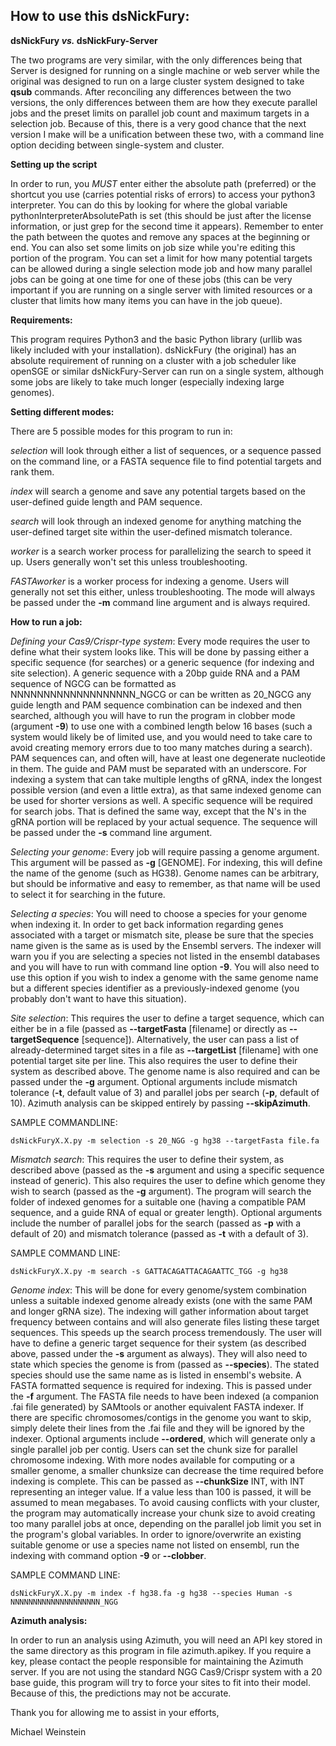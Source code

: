 

**How to use this dsNickFury:**
------------------------


**dsNickFury *vs.* dsNickFury-Server**

The two programs are very similar, with the only differences being that Server is designed for running on a single machine or web server while the original was designed to run on a large cluster system designed to take **qsub** commands.  After reconciling any differences between the two versions,  the only differences between them are how they execute parallel jobs and the preset limits on parallel job count and maximum targets in a selection job.  Because of this,  there is a very good chance that the next version I make will be a unification between these two, with a command line option deciding between single-system and cluster.


**Setting up the script**

In order to run, you *MUST* enter either the absolute path (preferred) or the shortcut you use (carries potential risks of errors) to access your python3 interpreter.  You can do this by looking for where the global variable pythonInterpreterAbsolutePath is set (this should be just after the license information, or just grep for the second time it appears).  Remember to enter the path between the quotes and remove any spaces at the beginning or end.
You can also set some limits on job size while you're editing this portion of the program.  You can set a limit for how many potential targets can be allowed during a single selection mode job and how many parallel jobs can be going at one time for one of these jobs (this can be very important if you are running on a single server with limited resources or a cluster that limits how many items you can have in the job queue).

**Requirements:**

This program requires Python3 and the basic Python library (urllib was likely included with your installation).
dsNickFury (the original) has an absolute requirement of running on a cluster with a job scheduler like openSGE or similar dsNickFury-Server can run on a single system, although some jobs are likely to take much longer (especially indexing large genomes).

**Setting different modes:**

There are 5 possible modes for this program to run in:

*selection* will look through either a list of sequences, or a sequence passed on the command line, or a FASTA sequence file to find potential targets and rank them.

*index* will search a genome and save any potential targets based on the user-defined guide length and PAM sequence.

*search* will look through an indexed genome for anything matching the user-defined target site within the user-defined mismatch tolerance.

*worker* is a search worker process for parallelizing the search to speed it up.  Users generally won't set this unless troubleshooting.

*FASTAworker* is a worker process for indexing a genome.  Users will generally not set this either, unless troubleshooting.
The mode will always be passed under the **-m** command line argument and is always required.

**How to run a job:**

*Defining your Cas9/Crispr-type system*: Every mode requires the user to define what their system looks like.  This will be done by passing either a specific sequence (for searches) or a generic sequence (for indexing and site selection).  A generic sequence with a 20bp guide RNA and a PAM sequence of NGCG can be formatted as NNNNNNNNNNNNNNNNNNN_NGCG or can be written as 20_NGCG  any guide length and PAM sequence combination can be indexed and then searched, although you will have to run the program in clobber mode (argument **-9**) to use one with a combined length below 16 bases (such a system would likely be of limited use, and you would need to take care to avoid creating memory errors due to too many matches during a search).  PAM sequences can, and often will, have at least one degenerate nucleotide in them.  The guide and PAM must be separated with an underscore.  For indexing a system that can take multiple lengths of gRNA, index the longest possible version (and even a little extra), as that same indexed genome can be used for shorter versions as well.  A
specific sequence will be required for search jobs.  That is defined the same way, except that the N's in the gRNA portion will be replaced by your actual sequence.  The sequence will be passed under the **-s** command line argument.

*Selecting your genome*: Every job will require passing a genome argument.  This argument will be passed as **-g** [GENOME].  For indexing, this will define the name of the genome (such as HG38).  Genome names can be arbitrary, but should be informative and easy to remember, as that name will be used to select it for searching in the future.

*Selecting a species*: You will need to choose a species for your genome when indexing it.  In order to get back information regarding genes associated with a target or mismatch site, please be sure that the species name given is the same as is used by the Ensembl servers.  The indexer will warn you if you are selecting a species not listed in the ensembl databases and you will have to run with command line option **-9**.  You will also need to use this option if you wish to index a genome with the same genome name but a different species identifier as a previously-indexed genome (you probably don't want to have this situation).

*Site selection*: This requires the user to define a target sequence, which can either be in a file (passed as **--targetFasta** [filename] or directly as **--targetSequence** [sequence]).  Alternatively, the user can pass a list of already-determined target sites in a file as **--targetList** [filename] with one potential target site per line.  This also requires the user to define their system as described above.  The genome name is also required and can be passed under the **-g** argument.  Optional arguments include mismatch tolerance (**-t**, default value of 3) and parallel jobs per search (**-p**, default of 10).
Azimuth analysis can be skipped entirely by passing **--skipAzimuth**.

SAMPLE COMMANDLINE:

    dsNickFuryX.X.py -m selection -s 20_NGG -g hg38 --targetFasta file.fa

*Mismatch search*: This requires the user to define their system, as described above (passed as the **-s** argument and using a specific sequence instead of generic).  This also requires the user to define which genome they wish to search (passed as the **-g** argument).  The program will search the folder of indexed genomes for a suitable one (having a compatible PAM sequence, and a guide RNA of equal or greater length).  Optional arguments include the number of parallel jobs for the search (passed as **-p** with a default of 20) and mismatch tolerance (passed as **-t** with a default of 3).

SAMPLE COMMAND LINE:

    dsNickFuryX.X.py -m search -s GATTACAGATTACAGAATTC_TGG -g hg38

*Genome index*: This will be done for every genome/system combination unless a suitable indexed genome already exists (one with the same PAM and longer gRNA size). The indexing will gather information about target frequency between contains and will also generate files listing these target sequences.  This speeds up the search process tremendously.  The user will have to define a generic target sequence for their system (as described above, passed under the **-s** argument as always).  They will also need to state which species the genome is from (passed as **--species**).  The stated species should use the same name as is listed in ensembl's website.  A FASTA formatted sequence is required for indexing.  This is passed under the **-f** argument.  The FASTA file needs to have been indexed (a companion .fai file generated) by SAMtools or another equivalent FASTA indexer.  If there are specific chromosomes/contigs in the genome you want to skip, simply delete their lines from the .fai file and they will be ignored by the indexer.  Optional arguments include **--ordered**, which will generate only a single parallel job per contig.  Users can set the chunk size for parallel chromosome indexing.  With more nodes available for computing or a smaller genome, a smaller chunksize can decrease the time required before indexing is complete.  This can be passed as **--chunkSize** INT, with INT representing an integer value.  If a value less than 100 is passed, it will be assumed to mean megabases.  To avoid causing conflicts with your cluster, the program may automatically increase your chunk size to avoid creating too many parallel jobs at once, depending on the parallel job limit you set in the program's global variables.  In order to ignore/overwrite an existing suitable genome or use a species name not listed on ensembl, run the indexing with command option **-9** or **--clobber**.

SAMPLE COMMAND LINE:

    dsNickFuryX.X.py -m index -f hg38.fa -g hg38 --species Human -s NNNNNNNNNNNNNNNNNNNN_NGG
    
**Azimuth analysis:**

In order to run an analysis using Azimuth, you will need an API key stored in the same directory as this program in file azimuth.apikey.  If you require a key, please contact the people responsible for maintaining the Azimuth server.  If you are not using the standard NGG Cas9/Crispr system with a 20 base guide, this program will try to force your sites to fit into their model.  Because of this, the predictions may not be accurate.

Thank you for allowing me to assist in your efforts,

Michael Weinstein
